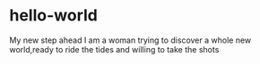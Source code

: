 # hello-world
My new step ahead
I am a woman trying to discover a whole new world,ready to ride the tides and willing to take the shots
